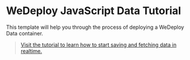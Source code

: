 # WeDeploy JavaScript Data Tutorial 

This template will help you through the process of deploying a WeDeploy Data container.

> [Visit the tutorial to learn how to start saving and fetching data in realtime.](http://wedeploy.com/tutorials/data-js/)
